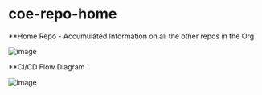 # coe-repo-home

**Home Repo - Accumulated Information on all the other repos in the Org

![image](https://user-images.githubusercontent.com/100637276/174424577-31bdab3c-6b7d-4795-b0c1-d1dff8e263a1.png)

**CI/CD Flow Diagram

![image](https://user-images.githubusercontent.com/100637276/174425886-c69edc6b-0168-49ca-853f-5e7075b33ac4.png)
